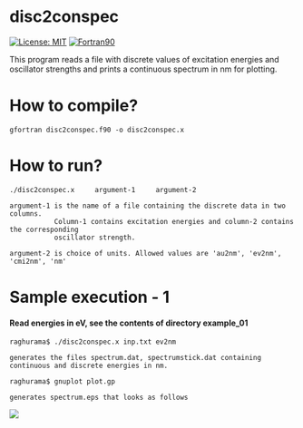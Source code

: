 # disc2conspec

[![License: MIT](https://img.shields.io/badge/License-MIT-yellow.svg)](https://opensource.org/licenses/MIT)
[![Fortran90](https://img.shields.io/badge/Language-Fortran90-red.svg)](https://en.wikipedia.org/wiki/Fortran)


This program reads a file with discrete values of excitation energies and oscillator strengths and prints a continuous spectrum in nm for plotting.

# How to compile?

    gfortran disc2conspec.f90 -o disc2conspec.x

# How to run? 

    ./disc2conspec.x     argument-1     argument-2
    
    argument-1 is the name of a file containing the discrete data in two columns. 
               Column-1 contains excitation energies and column-2 contains the corresponding 
               oscillator strength.
               
    argument-2 is choice of units. Allowed values are 'au2nm', 'ev2nm', 'cmi2nm', 'nm'

# Sample execution - 1 
#### Read energies in eV, see the contents of directory example_01

    raghurama$ ./disc2conspec.x inp.txt ev2nm
    
    generates the files spectrum.dat, spectrumstick.dat containing continuous and discrete energies in nm.
    
    raghurama$ gnuplot plot.gp 
    
    generates spectrum.eps that looks as follows
    
  ![](https://github.com/raghurama123/disc2conspec/tmp/spectrum.png)
